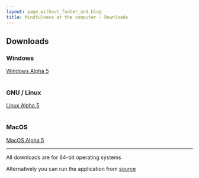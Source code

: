 ```yaml
---
layout: page_without_footer_and_blog
title: Mindfulness at the computer - Downloads
---
```

## Downloads

### Windows

<div class="row">
    <div class="6u 12u$(small)">
        <a href="https://github.com/mindfulness-at-the-computer/mindfulness-at-the-computer/releases/download/v1.0.0-alpha.5/mindfulness-at-the-computer_alpha5_windows-64_build1.zip" class="button special fit icon fa-download">Windows Alpha 5</a>
    </div>
</div>
<br />

### GNU / Linux

<div class="row">
    <div class="6u 12u$(small)">
        <a href="https://github.com/mindfulness-at-the-computer/mindfulness-at-the-computer/releases/download/v1.0.0-alpha.5/mindfulness-at-the-computer_alpha5_linux-64_build1.tar.gz" class="button special fit icon fa-download">Linux Alpha 5</a>
    </div>
</div>
<br />

### MacOS

<div class="row">
    <div class="6u 12u$(small)">
        <a href="https://github.com/mindfulness-at-the-computer/mindfulness-at-the-computer/releases/download/v1.0.0-alpha.5/mindfulness-at-the-computer_alpha5_macos.dmg" class="button special fit icon fa-download">MacOS Alpha 5</a>
    </div>
</div>

<hr />

All downloads are for 64-bit operating systems

Alternatively you can run the application from [source](https://github.com/mindfulness-at-the-computer/mindfulness-at-the-computer/blob/master/docs/howto/running-from-source.md)

